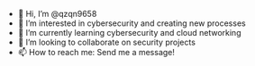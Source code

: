 - 👋 Hi, I’m @qzqn9658
- 👀 I’m interested in cybersecurity and creating new processes
- 🌱 I’m currently learning cybersecurity and cloud networking
- 💞️ I’m looking to collaborate on security projects
- 📫 How to reach me: Send me a message!

<!---
qzqn9658/qzqn9658 is a ✨ special ✨ repository because its `README.md` (this file) appears on your GitHub profile.
You can click the Preview link to take a look at your changes.
--->
